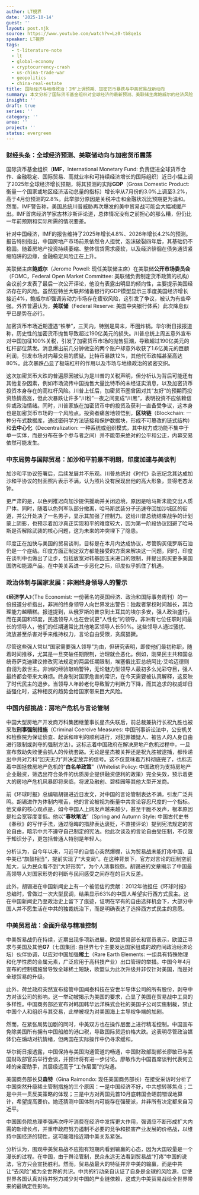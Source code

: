 ```yaml
---
author: LT視界
date: '2025-10-14'
guest: ''
layout: post.njk
source: https://www.youtube.com/watch?v=Lz0-tb8qe1s
speaker: LT視界
tags:
  - t-literature-note
  - lt
  - global-economy
  - cryptocurrency-crash
  - us-china-trade-war
  - geopolitics
  - china-real-estate
title: 国际经济与地缘政治：IMF上调预期、加密货币暴跌与中美贸易战新动向
summary: 本文分析了国际货币基金组织对全球经济的最新预测、美联储主席鲍威尔的经济风险提示、加密货币市场因关税消息的剧烈波动，以及中东和平协议的复杂后续。同时，探讨了印度与美国的贸易谈判、非洲终身领导人的危害，并深入剖析了中国房地产危机、胡锡进对言论管制的罕见不满，以及中美贸易战的最新升级与潜在缓和迹象。
insight: ''
draft: true
series: ''
category: ''
area: ''
project: ''
status: evergreen
---
```

### 财经头条：全球经济预测、美联储动向与加密货币震荡

国际货币基金组织（**IMF**，International Monetary Fund: 负责促进全球货币合作、金融稳定、国际贸易、高就业率和可持续经济增长的国际组织）近日小幅上调了2025年全球经济增长预期，将其预测的实际**GDP**（Gross Domestic Product: 衡量一个国家或地区经济活动总量的指标）增长率从7月份的3.0%上调至3.2%，高于4月份预测的2.8%。此举部分原因是关税冲击和金融状况比预期更为温和。然而，IMF警告称，美国总统川普威胁再次爆发的美中贸易战可能会大幅减缓产出。IMF首席经济学家古林沙斯评论道，总体情况没有之前担心的那么糟，但仍比一年前预期和实际所需的情况要差。

针对中国经济，IMF的报告维持了2025年增长4.8%、2026年增长4.2%的预测。报告特别指出，中国房地产市场前景依然令人担忧，泡沫破裂四年后，其基础仍不稳固。随着房地产投资持续萎缩、整体信贷需求疲软，以及经济徘徊在债务通货紧缩陷阱的边缘，金融稳定风险正在上升。

美联储主席**鲍威尔**（Jerome Powell: 现任美联储主席）在美联储**公开市场委员会**（FOMC，Federal Open Market Committee: 美联储负责制定货币政策的机构）会议前夕发表了最后一次公开评论，他没有表露出明显的倾向性，主要提示美国经济存在的风险。虽然亚特兰大联邦储备银行的GDP模型显示三季度美国经济增长接近4%，鲍威尔却强调劳动力市场存在疲软风险，这引发了争议，被认为有些牵强。外界普遍认为，**美联储**（Federal Reserve: 美国中央银行体系）此次降息似乎已是势在必行。

加密货币市场近期遭遇“铁拳”，三天内，特别是周末，币圈炸锅。华尔街日报报道称，历史性的加密货币抛售导致超过190亿美元的损失。川普总统上周五意外宣布对中国加征100%关税，引发了加密货币市场的抛售狂潮，导致超过190亿美元的杠杆部位蒸发。消息爆出前几分钟做空的两个账户却意外收获了1.6亿美元的巨额利润，引发市场对内幕交易的质疑。比特币暴跌12%，其他代币跌幅甚至高达80%。此次暴跌凸显了极端杠杆的作用以及市场与地缘政治的紧密交织。

这次加密货币大跌的普遍原因被认为是川普的关税声明，但分析认为背后可能还有其他复杂因素，例如市场流传中国抛售大量比特币的未经证实消息，以及加密货币投资本身存在的高杠杆风险。川普上任后，加密货币圈曾因对其“友好”的预期而投资热情高涨，但此次暴跌让许多“川粉”一夜之间变成“川黑”，表明投资不应依赖信仰或政治情绪。同时，川普家族在加密货币中的投资及获利一直备受争议，这本身也是加密货币市场的一个风险点。投资者痛苦地领悟到，**区块链**（Blockchain: 一种分布式数据库，通过密码学方法链接和保护数据块，形成不可篡改的链式结构）和**去中心化**（Decentralization: 一种系统或组织模式，其中权力或功能不集中于单一实体，而是分布在多个参与者之间）并不能带来绝对的公平和公正，内幕交易依然可能发生。

### 中东局势与国际贸易：加沙和平前景不明朗，印度加速与美谈判

加沙和平协议签署后，后续发展并不乐观。川普总统对《时代》杂志纪念其达成加沙和平协议的封面照片表示不满，认为照片没有展现出他的高大形象，显得老态龙钟。

更严肃的是，以色列推迟向加沙提供援助并关闭边境，原因是哈马斯未能交出人质尸体。同时，随着以色列军队部分撤离，哈马斯武装分子迅速夺回加沙城区的街道，并公开处决了一名男子，显示其加强了控制力。这给川普总统结束战争的计划蒙上阴影，也预示着加沙真正实现和平的难度较大，因为第一阶段协议回避了哈马斯是否解除武装的核心问题，这为未来的冲突埋下了隐患。

印度正在加快与美国的贸易谈判，目标是在本月内达成协议，尽管购买俄罗斯石油仍是一个症结。印度方面正制定双方都能接受的方案来解决这一问题，同时，印度在谈判中也做出了让步，包括放宽对转基因玉米进口的限制，并提出购买更多美国国防和能源产品。在中美关系进一步恶化之际，印度似乎抓住了机遇。

### 政治体制与国家发展：非洲终身领导人的警示

《**经济学人**》（The Economist: 一份著名的英国经济、政治和国际事务周刊）的一份报道分析指出，非洲的终身领导人向世界发出警告：独裁者掌权时间越长，其治理能力越糟糕。报道提到，从俄罗斯的普京到土耳其的埃尔多安，强人政治盛行，而在美国和印度，民选领导人也在尝试更“人性化”的领导。非洲有七位任职时间最长的领导人，他们的任期通常比其他地区领导人长50%。这些领导人通过骚扰、流放甚至杀害对手来维持权力，言论自由受限，贪腐猖獗。

尽管这些强人常以“国家需要强人领导”为由，但研究表明，即使他们最初称职，随着时间推移，尤其是一旦突破任期限制，治理就会恶化。例如，刚果民主共和国总统奇萨克迪建议修改宪法规定的两届任期限制，埃塞俄比亚总统阿比·艾哈迈德则自诩为救世主。非洲的经验敲响警钟，无论魅力型领导人最初多么光彩夺目，强人最终都会带来大麻烦。终身制对国家危害的常识，在今天需要被认真解释，这反映了时代民主的退步。当领导人年龄老化导致智力判断力下降，而其追求的权威却日益强化时，这种相反的趋势会给国家带来巨大风险。

### 中国内部挑战：房地产危机与言论管制

中国大型房地产开发商万科集团继董事长星杰失联后，前总裁兼执行长祝九胜也被采取**刑事强制措施**（Criminal Coercive Measures: 中国刑事诉讼法中，公安机关和检察院为保证侦查、起诉和审判的顺利进行，对犯罪嫌疑人、被告人的人身自由进行限制或剥夺的强制方法）。这标志着中国政府在解决房地产危机过程中，一旦宣布救助失败便会抓人的传统套路。无论是星杰被关押还是祝九胜被逮捕，都传递出中共对万科“回天无力”并决定放弃的信号。这不仅意味着万科彻底完了，也标志着中国拯救房地产危机的“**白名单政策**”（Whitelist Policy: 中国政府为支持房地产企业融资，筛选出符合条件的优质房企提供融资便利的政策）完全失效，预示着更大的房地产危机风暴即将来临，将波及融创、碧桂园等其他大型开发商。

前《环球时报》总编辑胡锡进近日发文，对中国的言论管制表达不满，引发广泛共鸣。胡锡进作为体制内喉舌，他的言论被视为衡量中共言论容忍尺度的一个指标。他文章的核心观点是，如今中国人上网发声越来越少，甚至干脆不发声，根本原因是社会宽容度变低。他以“**春秋笔法**”（Spring and Autumn Style: 中国古代史书《春秋》的写作手法，通过隐晦的措辞表达褒贬，不直接评论）提到宪法规定的言论自由，暗示中共不遵守自己制定的宪法。他此次谈及的言论自由受压制，不仅限于知识分子，更包括普通人特别是年轻人。

分析认为，自今年以来，习近平的自信心突然爆棚，认为贸易战未能打疼中国，且中美已“旗鼓相当”，提前实现了“大变局”。在这种背景下，官方对言论的压制空前加大，认为民众看不到“大好形势”，为个人琐事抱怨。胡锡进的文章揭示了中国最高领导人对国家形势的判断与民间感受之间存在的巨大反差。

此外，胡锡进在中国新闻史上有一个被低估的贡献：2012年他担任《环球时报》总编时，曾做过一次大型民调，结果显示63%的中国人希望实行西方式民主。这在中国新闻史乃至政治史上留下了痕迹，证明在罕有的自由选择机会下，大部分中国人并不愿生活在中共的独裁统治下，而是明确表达了选择西方式民主的意愿。

### 中美贸易战：全面升级与精准控制

中美贸易战仍在持续，近期出现多项新进展。欧盟贸易部长和官员表示，欧盟正寻求与美国及其他**G7**（七国集团: 由世界七个主要发达国家组成的政府间政治经济论坛）伙伴协调，以应对中国加强**稀土**（Rare Earth Elements: 一组具有特殊物理和化学性质的金属元素，广泛应用于高科技产业）出口管理的举措。中国今年4月宣布的控制措施曾导致全球稀土短缺，欧盟认为此次升级并非仅针对美国，而是对全球贸易的升级。

此外，荷兰政府突然宣布接管中国闻泰科技在安世半导体公司的所有股份，剥夺中方对该公司的影响。这一举动被揭示为美国的要求，凸显了美国在贸易战中工具的多样性。中国商务部还宣布对韩国韩华远洋株式会社的美国子公司实施制裁，禁止中国个人和组织与其交易，此举被视为对美国海上主导权争端的加剧。

然而，在紧张局势加剧的同时，中美双方也在操作层面上进行精准控制。中国宣布免除美国所有拥有中国船舶的港口税，导致国际货运价格大跌。这表明尽管政治媒体仍在煽动对抗情绪，但两国在实际操作中仍寻求缓和。

华尔街日报透露，中国保持与美国沟通管道的畅通，中国财政部副部长廖敏已与美国财政部官员举行会谈，并预计将有进一步讨论。廖敏作为中国首席谈判代表何立峰的亲密助手，其层级远高于“工作层面”的沟通。

美国商务部长**贝森特**（Gina Raimondo: 现任美国商务部长）在接受采访时分析了中国突然升级稀土管制措施的三个原因：一是中国经济不好，中共想转移焦点；二是中共一贯反美策略的体现；三是中方对两国元首10月底韩国会晤前错误地算计，希望提高要价。她还猜测中国体制内可能存在强硬派，并非所有决定都来自习近平。

中国国务院总理李强再次呼吁消费在经济中发挥更大作用，强调应不断形成扩大内需的新增长点，并重申政府努力遏制不必要的竞争和损害产业发展的价格战，以维持中国经济的韧性，这可能暗指近期中美关系紧张。

分析认为，围观中美贸易战不应抱有短期内看到输赢的心态，因为大国较量是一个漫长的过程。在中国，由于舆论管制，民众永远无法看到贸易战“打疼”中国的说法，官方只会宣扬胜利。然而，贸易战最大的特征并非中美的输赢，而是中共让“去风险”成为全世界的共识。中共的行动亲自认证了自身是全球的风险源，促使世界各国认真对待并努力减少对中国的产业链依赖，这成为中美贸易战给全世界带来的最确定性影响。